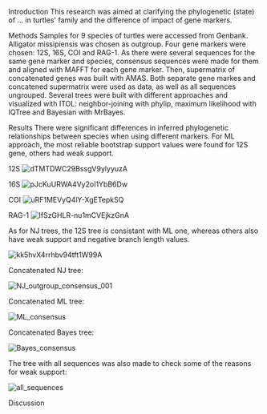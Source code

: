Introduction
This research was aimed at clarifying the phylogenetic (state) of ... in turtles' family and the difference of impact of gene markers.

Methods
Samples for 9 species of turtles were accessed from Genbank. Alligator missipiensis was chosen as outgroup. Four gene markers were chosen: 12S, 16S, COI and RAG-1.
As there were several sequences for the same gene marker and species, consensus sequences were made for them and aligned with MAFFT for each gene marker. Then, supermatrix of concatenated genes was built with AMAS.
Both separate gene markes and concatened supermatrix were used as data, as well as all sequences ungrouped.
Several trees were built with different approaches and visualized with ITOL: neighbor-joining with phylip, maximum likelihood with IQTree and Bayesian with MrBayes.

Results
There were significant differences in inferred phylogenetic relationships between species when using different markers. 
For ML approach, the most reliable bootstrap support values were found for 12S gene, others had weak support. 

12S
![dTMTDWC29BssgV9ylyyuzA](https://github.com/user-attachments/assets/f2e3979a-381e-4404-a041-81aa913cb344)

16S
![pJcKuURWA4Vy2oI1YbB6Dw](https://github.com/user-attachments/assets/5e9e49c4-5abe-4f96-8fec-5d8558cd89a4)

COI
![uRF1MEVyQ4lY-XgETepkSQ](https://github.com/user-attachments/assets/4a150c9a-1807-4178-8502-db38f2ec2d79)

RAG-1
![IfSzGHLR-nu1mCVEjkzGnA](https://github.com/user-attachments/assets/fadbc4cc-57a2-40db-80cc-d8d750cbd6a4)


As for NJ trees, the 12S tree is consistant with ML one, whereas others also have weak support and negative branch length values.

![kk5hvX4rrhbv94tft1W99A](https://github.com/user-attachments/assets/09f8f90d-5b31-4760-915f-3c2fdbd30f48)

Concatenated NJ tree: 

![NJ_outgroup_consensus_001](https://github.com/user-attachments/assets/9fd0c802-9695-4ae4-a1ef-f54dabbb1c76)

Concatenated ML tree:

![ML_consensus](https://github.com/user-attachments/assets/77e05157-f381-4a81-a97e-9591b63cba95)

Concatenated Bayes tree:

![Bayes_consensus](https://github.com/user-attachments/assets/c9b6a693-d377-478b-b8b3-6b7cdc3bad6a)

The tree with all sequences was also made to check some of the reasons for weak support:

![all_sequences](https://github.com/user-attachments/assets/cb58b5f1-8bbc-44f6-a914-1bf4c49fa6d4)


Discussion
